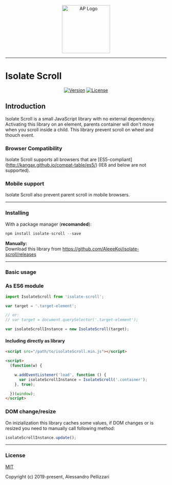 <p align="center">
  <a href="http://alessandropellizzari.it" target="_blank" rel="noopener noreferrer">
    <img height="150" src="http://alessandropellizzari.it/github/alessandro_pellizzari.png" alt="AP Logo" />
  </a>
</p>

---

# Isolate Scroll

<p align="center">
  <a href="https://www.npmjs.com/package/isolate-scroll"><img src="https://img.shields.io/npm/v/isolate-scroll.svg" alt="Version"></a>
  <a href="https://www.npmjs.com/package/isolate-scroll"><img src="https://img.shields.io/npm/l/isolate-scroll.svg" alt="License"></a>
</p>

## Introduction

Isolate Scroll is a small JavaScript library with no external dependency. 
Activating this library on an element, parents container will don't move when you scroll inside a child. 
This library prevent scroll on wheel and thouch event. 

### Browser Compatibility

Isolate Scroll supports all browsers that are [ES5-compliant] (http://kangax.github.io/compat-table/es5/) (IE8 and below are not supported).

### Mobile support

Isolate Scroll also prevent parent scroll in mobile browsers.

---

### Installing

With a package manager (**recomanded**): 
```js
npm install isolate-scroll --save 
```

**Manually:**  
Download this library from https://github.com/AleeeKoi/isolate-scroll/releases

---

### Basic usage 

### As ES6 module

```js
import IsolateScroll from 'isolate-scroll';

var target = '.target-element';

// or:
// var target = document.querySelector('.target-element');

var isolateScrollInstance = new IsolateScroll(target);
```

#### Including directly as library

```html
<script src="/path/to/isolateScroll.min.js"></script>

<script>
  (function(w) {

    w.addEventListener('load', function () {
      var isolateScrollInstance = IsolateScroll('.container');
    }, true);

  })(window);
</script>
```

### DOM change/resize

On inizialization this library caches some values, if DOM changes or is resized you need to manually call following method: 

```js
isolateScrollInstance.update();
```

--- 

### License

[MIT](http://opensource.org/licenses/MIT)

Copyright (c) 2019-present, Alessandro Pellizzari
